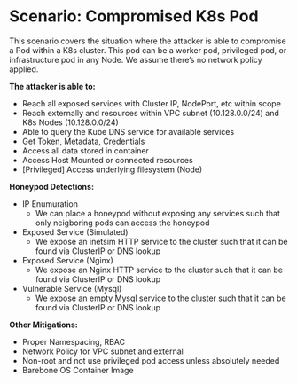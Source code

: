 # Scenario: Compromised K8s Pod
This scenario covers the situation where the attacker is able to compromise a Pod within a K8s cluster. This pod can be a worker pod, privileged pod, or infrastructure pod in any Node. We assume there’s no network policy applied.

**The attacker is able to:**
* Reach all exposed services with Cluster IP, NodePort, etc within scope
* Reach externally and resources within VPC subnet (10.128.0.0/24) and K8s Nodes (10.128.0.0/24)
* Able to query the Kube DNS service for available services
* Get Token, Metadata, Credentials
* Access all data stored in container
* Access Host Mounted or connected resources
* [Privileged] Access underlying filesystem (Node)

**Honeypod Detections:**
* IP Enumuration
  * We can place a honeypod without exposing any services such that only neigboring pods can access the honeypod
* Exposed Service (Simulated)
  * We expose an inetsim HTTP service to the cluster such that it can be found via ClusterIP or DNS lookup
* Exposed Service (Nginx)
  * We expose an Nginx HTTP service to the cluster such that it can be found via ClusterIP or DNS lookup
* Vulnerable Service (Mysql)
  * We expose an empty Mysql service to the cluster such that it can be found via ClusterIP or DNS lookup

**Other Mitigations:**
* Proper Namespacing, RBAC
* Network Policy for VPC subnet and external
* Non-root and not use privileged pod access unless absolutely needed
* Barebone OS Container Image


